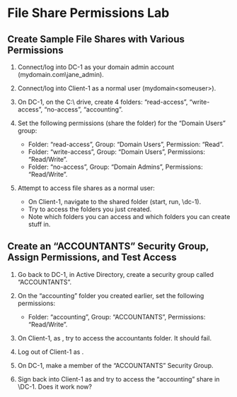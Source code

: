 # File Share Permissions Lab

## Create Sample File Shares with Various Permissions

1. Connect/log into DC-1 as your domain admin account (mydomain.com\jane_admin).

2. Connect/log into Client-1 as a normal user (mydomain\<someuser>).

3. On DC-1, on the C:\ drive, create 4 folders: “read-access”, “write-access”, “no-access”, “accounting”.

4. Set the following permissions (share the folder) for the “Domain Users” group:
   - Folder: “read-access”, Group: “Domain Users”, Permission: “Read”.
   - Folder: “write-access”,  Group: “Domain Users”, Permissions: “Read/Write”.
   - Folder: “no-access”, Group: “Domain Admins”, Permissions: “Read/Write”.

5. Attempt to access file shares as a normal user:
   - On Client-1, navigate to the shared folder (start, run, \\dc-1).
   - Try to access the folders you just created. 
   - Note which folders you can access and which folders you can create stuff in.

## Create an “ACCOUNTANTS” Security Group, Assign Permissions, and Test Access

1. Go back to DC-1, in Active Directory, create a security group called “ACCOUNTANTS”.

2. On the “accounting” folder you created earlier, set the following permissions:
   - Folder: “accounting”, Group: “ACCOUNTANTS”, Permissions: “Read/Write”.

3. On Client-1, as <someuser>, try to access the accountants folder. It should fail. 

4. Log out of Client-1 as <someuser>.

5. On DC-1, make <someuser> a member of the “ACCOUNTANTS” Security Group.

6. Sign back into Client-1 as <someuser> and try to access the “accounting” share in \\DC-1\. Does it work now?

